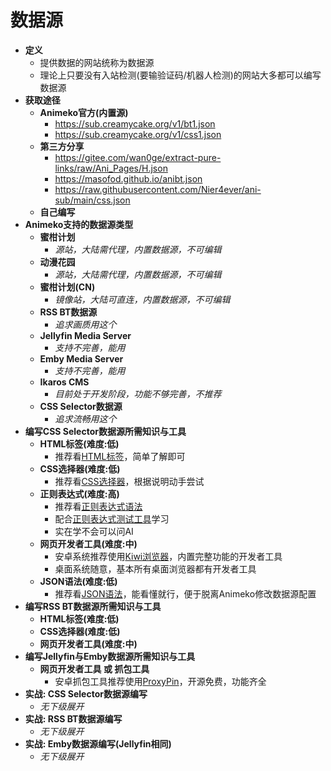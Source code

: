 # **数据源**
- **定义**
    - 提供数据的网站统称为数据源
    - 理论上只要没有入站检测(要输验证码/机器人检测)的网站大多都可以编写数据源
- **获取途径**
    - **Animeko官方(内置源)**
        - https://sub.creamycake.org/v1/bt1.json
        - https://sub.creamycake.org/v1/css1.json
    - **第三方分享**
        - https://gitee.com/wan0ge/extract-pure-links/raw/Ani_Pages/H.json
        - https://masofod.github.io/anibt.json
        - https://raw.githubusercontent.com/Nier4ever/ani-sub/main/css.json
    - **自己编写**
- **Animeko支持的数据源类型**
    - **蜜柑计划**
        - *源站，大陆需代理，内置数据源，不可编辑*
    - **动漫花园**
        - *源站，大陆需代理，内置数据源，不可编辑*
    - **蜜柑计划(CN)**
        - *镜像站，大陆可直连，内置数据源，不可编辑*
    - **RSS BT数据源**
        - *追求画质用这个*
    - **Jellyfin Media Server**
        - *支持不完善，能用*
    - **Emby Media Server**
        - *支持不完善，能用*
    - **Ikaros CMS**
        - *目前处于开发阶段，功能不够完善，不推荐*
    - **CSS Selector数据源**
        - *追求流畅用这个*
- **编写CSS Selector数据源所需知识与工具**
    - **HTML标签(难度:低)**
        - 推荐看[HTML标签](https://www.w3school.com.cn/tags/index.asp)，简单了解即可
    - **CSS选择器(难度:低)**
        - 推荐看[CSS选择器](https://www.runoob.com/cssref/css-selectors.html)，根据说明动手尝试
    - **正则表达式(难度:高)**
        - 推荐看[正则表达式语法](https://stackoverflow.org.cn/regexsucha)
        - 配合[正则表达式测试工具](https://stackoverflow.org.cn/regex)学习
        - 实在学不会可以问AI
    - **网页开发者工具(难度:中)**
        - 安卓系统推荐使用[Kiwi浏览器](https://github.com/kiwibrowser/src.next/releases/latest)，内置完整功能的开发者工具
        - 桌面系统随意，基本所有桌面浏览器都有开发者工具
    - **JSON语法(难度:低)**
        - 推荐看[JSON语法](https://www.runoob.com/json/json-syntax.html)，能看懂就行，便于脱离Animeko修改数据源配置
- **编写RSS BT数据源所需知识与工具**
    - **HTML标签(难度:低)**
    - **CSS选择器(难度:低)**
    - **网页开发者工具(难度:中)**
- **编写Jellyfin与Emby数据源所需知识与工具**
    - **网页开发者工具 或 抓包工具**
        - 安卓抓包工具推荐使用[ProxyPin](https://github.com/wanghongenpin/proxypin/releases/latest)，开源免费，功能齐全
- **实战: CSS Selector数据源编写**
    - *无下级展开*
- **实战: RSS BT数据源编写**
    - *无下级展开*
- **实战: Emby数据源编写(Jellyfin相同)**
    - *无下级展开*
